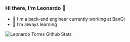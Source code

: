 ### Hi there, I'm Leonardo 👋

- 🔭 I'm a back-end engineer currently working at BanQi
- 🌱 I’m always learning

![Leonardo Torres Github Stats](https://github-readme-stats.vercel.app/api?username=leonardoatorres&count_private=true&show_icons=true&theme=dark)
